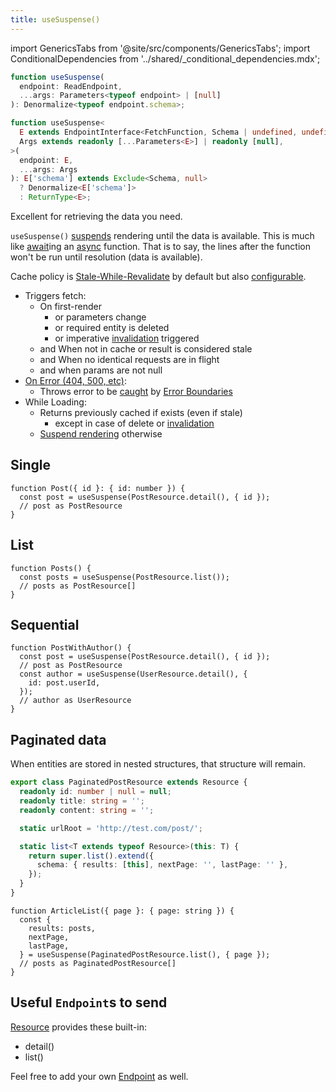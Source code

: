 ```yaml
---
title: useSuspense()
---
```


<head>
  <title>useSuspense() - Data fetching with Suspense</title>
</head>

import GenericsTabs from '@site/src/components/GenericsTabs';
import ConditionalDependencies from '../shared/_conditional_dependencies.mdx';

<GenericsTabs>

```typescript
function useSuspense(
  endpoint: ReadEndpoint,
  ...args: Parameters<typeof endpoint> | [null]
): Denormalize<typeof endpoint.schema>;
```

```typescript
function useSuspense<
  E extends EndpointInterface<FetchFunction, Schema | undefined, undefined>,
  Args extends readonly [...Parameters<E>] | readonly [null],
>(
  endpoint: E,
  ...args: Args
): E['schema'] extends Exclude<Schema, null>
  ? Denormalize<E['schema']>
  : ReturnType<E>;
```

</GenericsTabs>

Excellent for retrieving the data you need.

`useSuspense()` [suspends](../getting-started/data-dependency#async-fallbacks) rendering until the data is available. This is much like [await](https://developer.mozilla.org/en-US/docs/Web/JavaScript/Reference/Operators/await)ing an [async](https://developer.mozilla.org/en-US/docs/Web/JavaScript/Reference/Statements/async_function) function. That is to say, the lines after the function won't be run until resolution (data is available).

Cache policy is [Stale-While-Revalidate](https://tools.ietf.org/html/rfc5861) by default but also [configurable](../getting-started/expiry-policy.md).

- Triggers fetch:
  - On first-render
    - or parameters change
    - or required entity is deleted
    - or imperative [invalidation](./Controller.md#invalidate) triggered
  - and When not in cache or result is considered stale
  - and When no identical requests are in flight
  - and when params are not null
- [On Error (404, 500, etc)](https://www.restapitutorial.com/httpstatuscodes.html):
  - Throws error to be [caught](../getting-started/data-dependency#async-fallbacks) by [Error Boundaries](https://reactjs.org/docs/error-boundaries.html)
- While Loading:
  - Returns previously cached if exists (even if stale)
    - except in case of delete or [invalidation](./Controller.md#invalidate)
  - [Suspend rendering](../getting-started/data-dependency#async-fallbacks) otherwise

## Single

```tsx
function Post({ id }: { id: number }) {
  const post = useSuspense(PostResource.detail(), { id });
  // post as PostResource
}
```

## List

```tsx
function Posts() {
  const posts = useSuspense(PostResource.list());
  // posts as PostResource[]
}
```

## Sequential

```tsx
function PostWithAuthor() {
  const post = useSuspense(PostResource.detail(), { id });
  // post as PostResource
  const author = useSuspense(UserResource.detail(), {
    id: post.userId,
  });
  // author as UserResource
}
```

## Paginated data

When entities are stored in nested structures, that structure will remain.

```typescript
export class PaginatedPostResource extends Resource {
  readonly id: number | null = null;
  readonly title: string = '';
  readonly content: string = '';

  static urlRoot = 'http://test.com/post/';

  static list<T extends typeof Resource>(this: T) {
    return super.list().extend({
      schema: { results: [this], nextPage: '', lastPage: '' },
    });
  }
}
```

```tsx
function ArticleList({ page }: { page: string }) {
  const {
    results: posts,
    nextPage,
    lastPage,
  } = useSuspense(PaginatedPostResource.list(), { page });
  // posts as PaginatedPostResource[]
}
```
<ConditionalDependencies />

## Useful `Endpoint`s to send

[Resource](/rest/api/resource#provided-and-overridable-methods) provides these built-in:

- detail()
- list()

Feel free to add your own [Endpoint](/rest/api/Endpoint) as well.
